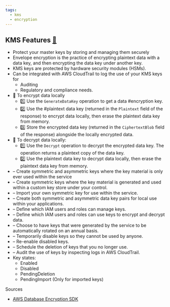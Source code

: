 ```yaml
---
tags:
  - kms
  - encryption
---
```

## KMS Features [🔗](https://docs.aws.amazon.com/kms/latest/developerguide/concepts.html#master_keys)
- Protect your master keys by storing and managing them securely
- Envelope encryption is the practice of encrypting plaintext data with a data key, and then encrypting the data key under another key.
- KMS keys are protected by hardware security modules (HSMs).
- Can be integrated with AWS CloudTrail to log the use of your KMS keys for 
	- Auditing
	- Regulatory and compliance needs.
- 🔐 To encrypt data locally 
	- 1️⃣ Use the `GenerateDataKey` operation to get a data #encryption key.
	- 2️⃣ Use the #plaintext data key (returned in the `Plaintext` field of the response) to encrypt data locally, then erase the plaintext data key from memory.
	- 3️⃣ Store the encrypted data key (returned in the `CiphertextBlob` field of the response) alongside the locally encrypted data.
- 🔑 To decrypt data locally:
	- 1️⃣ Use the `Decrypt` operation to decrypt the encrypted data key. The operation returns a plaintext copy of the data key.
	- 2️⃣ Use the plaintext data key to decrypt data locally, then erase the plaintext data key from memory.
- – Create symmetric and asymmetric keys where the key material is only ever used within the service
- – Create symmetric keys where the key material is generated and used within a custom key store under your control.
- – Import your own symmetric key for use within the service.
- – Create both symmetric and asymmetric data key pairs for local use within your applications.
- – Define which IAM users and roles can manage keys.
- – Define which IAM users and roles can use keys to encrypt and decrypt data.
- – Choose to have keys that were generated by the service to be automatically rotated on an annual basis.
- – Temporarily disable keys so they cannot be used by anyone.
- – Re-enable disabled keys.
- – Schedule the deletion of keys that you no longer use.
- – Audit the use of keys by inspecting logs in AWS CloudTrail.
- Key states:
	- Enabled
	- Disabled
	- PendingDeletion
	- PendingImport (Only for imported keys)


Sources
- [AWS Database Encryption SDK](https://docs.aws.amazon.com/database-encryption-sdk/latest/devguide/what-is-database-encryption-sdk.html)

